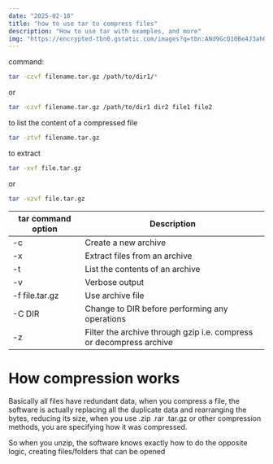 ```yaml
---
date: "2025-02-18"
title: "how to use tar to compress files"
description: "How to use tar with examples, and more"
img: "https://encrypted-tbn0.gstatic.com/images?q=tbn:ANd9GcQ10Be4J3ahQau5SRo8G44OCFtOblXGz1mkRQ&s"
---
```



command:
```sh
tar -czvf filename.tar.gz /path/to/dir1/*
```
or
```sh
tar -czvf filename.tar.gz /path/to/dir1 dir2 file1 file2
```

to list the content of a compressed file
```sh
tar -ztvf filename.tar.gz
```


to extract
```sh
tar -xvf file.tar.gz  
```
or
```sh
tar -xzvf file.tar.gz  
```

| tar command option | Description                                                         |
| ------------------ | ------------------------------------------------------------------- |
| -c                 | Create a new archive                                                |
| -x                 | Extract files from an archive                                       |
| -t                 | List the contents of an archive                                     |
| -v                 | Verbose output                                                      |
| -f file.tar.gz     | Use archive file                                                    |
| -C DIR             | Change to DIR before performing any operations                      |
| -z                 | Filter the archive through gzip i.e. compress or decompress archive |

# How compression works

Basically all files have redundant data, when you compress a file, the software is actually replacing all the duplicate data and rearranging the bytes, reducing its size, when you use .zip .rar .tar.gz or other compression methods, you are specifying how it was compressed.

So when you unzip, the software knows exactly how to do the opposite logic, creating files/folders that can be opened